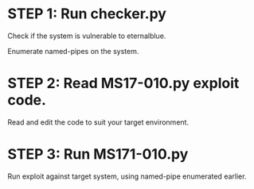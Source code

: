 # STEP 1: Run checker.py

Check if the system is vulnerable to eternalblue.

Enumerate named-pipes on the system.

# STEP 2: Read MS17-010.py exploit code.

Read and edit the code to suit your target environment.

# STEP 3: Run MS171-010.py

Run exploit against target system, using named-pipe enumerated earlier.
